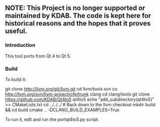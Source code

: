 ## NOTE: This Project is no longer supported or maintained by KDAB. The code is kept here for historical reasons and the hopes that it proves useful.

### Introduction

This tool ports from Qt 4 to Qt 5.

### Build

To build it:

  git clone http://llvm.org/git/llvm.git
  cd llvm/tools
  svn co http://llvm.org/svn/llvm-project/cfe/trunk clang
  cd clang/tools
  git clone https://github.com/KDAB/Qt4to5 qt4to5
  echo "add_subdirectory(qt4to5)" >> CMakeLists.txt
  cd ../../../ # Back down to the llvm checkout
  mkdir build && cd build
  cmake .. -DCLANG_BUILD_EXAMPLES=True

To run it, edit and run the portqt4to5.py script.

